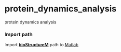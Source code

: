 # protein_dynamics_analysis
protein dynamics analysis
### Import path
Import [**bioStructureM**](https://github.com/Yuan-Yu/bioStructureM) path to [Matlab](http://www.mathworks.com/products/matlab/) 
